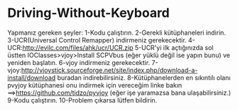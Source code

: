 # Driving-Without-Keyboard
Yapmanız gereken şeyler:
1-Kodu çalıştırın.
2-Gerekli kütüphaneleri indirin.
3-UCR(Universal Control Remapper) indirmeniz gerekecektir.
4-UCR:http://evilc.com/files/ahk/ucr/UCR.zip 
5-UCR'yi ilk açtığınızda sol üstten IOClasses>vjoy>Install SCPVbus (eğer yüklü değil ise yapın bunu) ve yeniden başlatın.
6-vjoy indirmeniz gerekecektir.
7-vjoy:http://vjoystick.sourceforge.net/site/index.php/download-a-install/download buradan indirebilirsiniz.
8-Kütüphanelerden en sıkıntılı olanı pvyjoy kütüphanesi onu indirmek için vereceğim linke bakın     ==>https://github.com/tidzo/pyvjoy (eğer işe yaramazsa bana ulaşabilirsiniz.)
9-Kodu çalıştırın. 
10-Problem çıkarsa lütfen bildirin.
